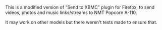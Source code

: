 This is a modified version of "Send to XBMC" plugin for Firefox, to send videos, photos and music links/streams to NMT Popcorn A-110.

It may work on other models but there weren't tests made to ensure that.
